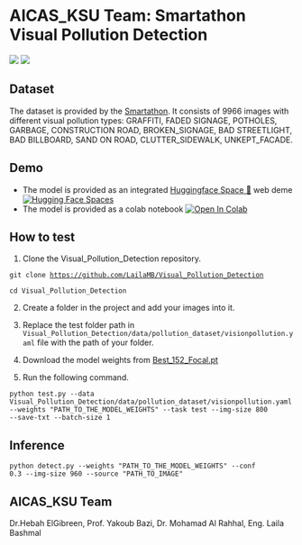 # AICAS_KSU Team: Smartathon Visual Pollution Detection

![](figure/sample1.png)
![](figure/sample2.png)


## Dataset


The dataset is provided by the [Smartathon](https://smartathon.hackerearth.com). It consists of 9966 images with different visual pollution types: GRAFFITI, FADED SIGNAGE, POTHOLES, GARBAGE, CONSTRUCTION ROAD, BROKEN_SIGNAGE, BAD STREETLIGHT, BAD BILLBOARD, SAND ON ROAD, CLUTTER_SIDEWALK, UNKEPT_FACADE.

## Demo
- The model is provided as an integrated [Huggingface Space 🤗](https://huggingface.co/spaces/LailaMB/visual_pollution_detection) web deme [![Hugging Face Spaces](https://img.shields.io/badge/%F0%9F%A4%97%20Hugging%20Face-Spaces-blue)](https://huggingface.co/spaces/LailaMB/visual_pollution_detection)
- The model is provided as a colab notebook <a href="https://colab.research.google.com/drive/1FFCN5_IxZ1mwb56twUvjuMvGUbX4VNu4?usp=sharing"><img src="https://colab.research.google.com/assets/colab-badge.svg" alt="Open In Colab"></a>

## How to test
1. Clone the Visual_Pollution_Detection repository.

<code>git clone https://github.com/LailaMB/Visual_Pollution_Detection</code>

<code>cd Visual_Pollution_Detection</code>

2. Create a folder in the project and add your images into it. 

3. Replace the test folder path in <code>Visual_Pollution_Detection/data/pollution_dataset/visionpollution.yaml</code> file with the path of your folder.

4. Download the model weights from [Best_152_Focal.pt](https://drive.google.com/file/d/1mTiiVm5OCMyAlYF0Q5tf43wxugrTZ7HP/view?usp=share_link)

4. Run the following command.

<code>python test.py --data Visual_Pollution_Detection/data/pollution_dataset/visionpollution.yaml --weights "PATH_TO_THE_MODEL_WEIGHTS" --task test --img-size 800 --save-txt --batch-size 1</code>

## Inference
<code>python detect.py --weights "PATH_TO_THE_MODEL_WEIGHTS" --conf 0.3 --img-size 960 --source "PATH_TO_IMAGE" </code>



## AICAS_KSU Team

Dr.Hebah ElGibreen, Prof. Yakoub Bazi, Dr. Mohamad Al Rahhal, Eng. Laila Bashmal
